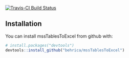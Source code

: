[![Travis-CI Build Status](https://travis-ci.org/behrica/mssTablesToExcel.svg?branch=master)](https://travis-ci.org/behrica/mssTablesToExcel)


## Installation

You can install mssTablesToExcel from github with:

```R
# install.packages("devtools")
devtools::install_github("behrica/mssTablesToExcel")

```

